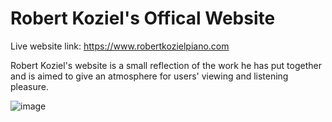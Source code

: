 <h1>Robert Koziel's Offical Website</h1>
<p>Live website link: <a href="https://www.robertkozielpiano.com">https://www.robertkozielpiano.com</a></p>
<p>Robert Koziel's website is a small reflection of the work he has put together and is aimed to give an atmosphere for users' viewing and listening pleasure.</p>

![image](https://drive.google.com/uc?export=view&id=1HS4nDxV5Q2g1CJxWEszos2hzaWsfi3Bp)
